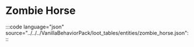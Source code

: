 # Zombie Horse

:::code language="json" source="../../../VanillaBehaviorPack/loot_tables/entities/zombie_horse.json":::